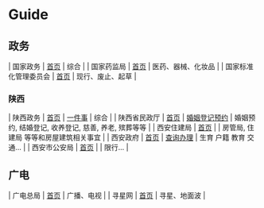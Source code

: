# Guide


## 政务

| 国家政务 | [首页](http://gjzwfw.www.gov.cn/) | 综合  |
| 国家药监局 | [首页](https://www.nmpa.gov.cn/) | 医药、器械、化妆品  |
| 国家标准化管理委员会 | [首页](http://www.sac.gov.cn/) | 现行、废止、起草  |




### 陕西



| 陕西政务 | [首页](https://zwfw.shaanxi.gov.cn/) | [一件事](https://zwfw.shaanxi.gov.cn/sx/icity/chain/index)  | 综合  |
| 陕西省民政厅  | [首页](http://mzt.shaanxi.gov.cn/) | [婚姻登记预约](http://hyyy.saxmz.gov.cn/index) | 婚姻预约, 结婚登记, 收养登记, 慈善, 养老, 殡葬等等 |
| 西安住建局 | [首页](http://zjj.xa.gov.cn) | | 房管局, 住建局 等等和房屋建筑相关事宜 |
| 西安政府 | [首页](http://www.xa.gov.cn) | [查询办理](http://www.xa.gov.cn/fw) | 生育 户籍 教育 交通... |
| 西安市公安局 | [首页](http://police.xa.gov.cn) |  | 限行... |


## 广电

| 广电总局 | [首页](https://zw.nrta.gov.cn/?countryLogin=0) | 广播、电视 |
| 寻星网 | [首页](http://dtmb.playtv.com.cn) | 寻星、地面波  |


